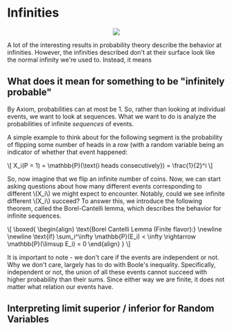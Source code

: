 #  Infinities

<p align="center">
  <img src="https://imgs.xkcd.com/comics/seashell.png" />
</p>

A lot of the interesting results in probability theory describe
the behavior at infinities. However, the infinities described don't 
at their surface look like the normal infinity we're used to. Instead, it means


## What does it mean for something to be "infinitely probable"

By Axiom, probabilities can at most be 1. So, rather than looking at individual events, we want to look at sequences. What we want to do is analyze the probabilities of infinite *sequences* of events. 

A simple example to think about for the following segment is the probability of flipping some number of heads in a row (with a random variable being an indicator of whether that event happened: 

\\[
    X_i(P = 1) = \mathbb{P}(\text{i heads consecutively}) = \frac{1}{2}^i
\\]

So, now imagine that we flip an infinite number of coins. Now, we can start asking questions about how many different events corresponding to different \\(X_i\\) we might expect to encounter. Notably, could we see infinite different \\(X_i\\) succeed?
To answer this, we introduce the following theorem, called the Borel-Cantelli lemma, which describes the behavior for infinite sequences.

\\[
  \boxed{
  \begin{align}
    \text{Borel Cantelli Lemma (Finite flavor):}  \newline \newline
    \text{if} \sum_i^\infty \mathbb{P}(E_i) < \infty \rightarrow \mathbb{P}(\limsup E_i) = 0
  \end{align}
  }
\\]

It is important to note - we don't care if the events are independent or not. Why we don't care, largely has to do with Boole's inequality. Specifically, independent or not, the union of all these events cannot succeed with higher probability than their sums. Since either way we are finite, it does not matter what relation our events have. 




## Interpreting limit superior / inferior for Random Variables




